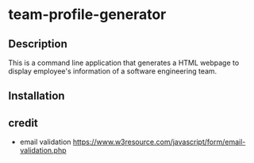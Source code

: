 # team-profile-generator

## Description
This is a command line application that generates a HTML webpage to display employee's information of a software engineering team.

## Installation



## credit
- email validation
https://www.w3resource.com/javascript/form/email-validation.php
